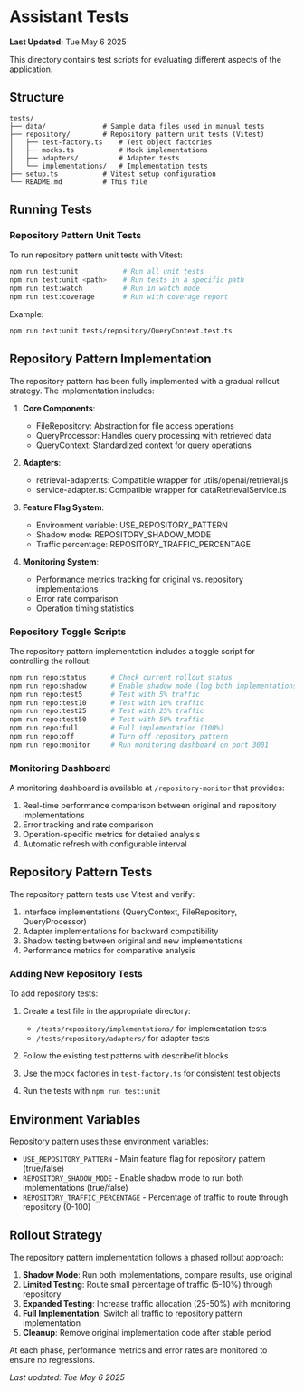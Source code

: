 # Assistant Tests

**Last Updated:** Tue May 6 2025

This directory contains test scripts for evaluating different aspects of the application.

## Structure

```
tests/
├── data/              # Sample data files used in manual tests
├── repository/        # Repository pattern unit tests (Vitest)
│   ├── test-factory.ts    # Test object factories
│   ├── mocks.ts           # Mock implementations
│   ├── adapters/          # Adapter tests
│   └── implementations/   # Implementation tests
├── setup.ts           # Vitest setup configuration
└── README.md          # This file
```

## Running Tests

### Repository Pattern Unit Tests

To run repository pattern unit tests with Vitest:

```bash
npm run test:unit           # Run all unit tests
npm run test:unit <path>    # Run tests in a specific path
npm run test:watch          # Run in watch mode
npm run test:coverage       # Run with coverage report
```

Example:

```bash
npm run test:unit tests/repository/QueryContext.test.ts
```

## Repository Pattern Implementation

The repository pattern has been fully implemented with a gradual rollout strategy. The implementation includes:

1. **Core Components**:

   - FileRepository: Abstraction for file access operations
   - QueryProcessor: Handles query processing with retrieved data
   - QueryContext: Standardized context for query operations

2. **Adapters**:

   - retrieval-adapter.ts: Compatible wrapper for utils/openai/retrieval.js
   - service-adapter.ts: Compatible wrapper for dataRetrievalService.ts

3. **Feature Flag System**:

   - Environment variable: USE_REPOSITORY_PATTERN
   - Shadow mode: REPOSITORY_SHADOW_MODE
   - Traffic percentage: REPOSITORY_TRAFFIC_PERCENTAGE

4. **Monitoring System**:
   - Performance metrics tracking for original vs. repository implementations
   - Error rate comparison
   - Operation timing statistics

### Repository Toggle Scripts

The repository pattern implementation includes a toggle script for controlling the rollout:

```bash
npm run repo:status      # Check current rollout status
npm run repo:shadow      # Enable shadow mode (log both implementations)
npm run repo:test5       # Test with 5% traffic
npm run repo:test10      # Test with 10% traffic
npm run repo:test25      # Test with 25% traffic
npm run repo:test50      # Test with 50% traffic
npm run repo:full        # Full implementation (100%)
npm run repo:off         # Turn off repository pattern
npm run repo:monitor     # Run monitoring dashboard on port 3001
```

### Monitoring Dashboard

A monitoring dashboard is available at `/repository-monitor` that provides:

1. Real-time performance comparison between original and repository implementations
2. Error tracking and rate comparison
3. Operation-specific metrics for detailed analysis
4. Automatic refresh with configurable interval

## Repository Pattern Tests

The repository pattern tests use Vitest and verify:

1. Interface implementations (QueryContext, FileRepository, QueryProcessor)
2. Adapter implementations for backward compatibility
3. Shadow testing between original and new implementations
4. Performance metrics for comparative analysis

### Adding New Repository Tests

To add repository tests:

1. Create a test file in the appropriate directory:

   - `/tests/repository/implementations/` for implementation tests
   - `/tests/repository/adapters/` for adapter tests

2. Follow the existing test patterns with describe/it blocks
3. Use the mock factories in `test-factory.ts` for consistent test objects
4. Run the tests with `npm run test:unit`

## Environment Variables

Repository pattern uses these environment variables:

- `USE_REPOSITORY_PATTERN` - Main feature flag for repository pattern (true/false)
- `REPOSITORY_SHADOW_MODE` - Enable shadow mode to run both implementations (true/false)
- `REPOSITORY_TRAFFIC_PERCENTAGE` - Percentage of traffic to route through repository (0-100)

## Rollout Strategy

The repository pattern implementation follows a phased rollout approach:

1. **Shadow Mode**: Run both implementations, compare results, use original
2. **Limited Testing**: Route small percentage of traffic (5-10%) through repository
3. **Expanded Testing**: Increase traffic allocation (25-50%) with monitoring
4. **Full Implementation**: Switch all traffic to repository pattern implementation
5. **Cleanup**: Remove original implementation code after stable period

At each phase, performance metrics and error rates are monitored to ensure no regressions.

_Last updated: Tue May 6 2025_
